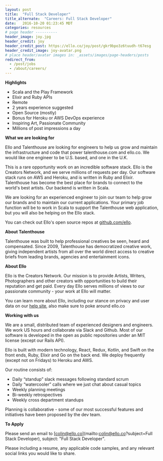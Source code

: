 ```yaml
---
layout: post
title:  "Full Stack Developer"
title_alternate:  "Careers: Full Stack Developer"
date:   2016-10-20 01:23:45 MDT
categories: resources
# page header ----------
header_image: joy.jpg
header_credit: joy
header_credit_post: https://ello.co/joy/post/gkr9bpo3z6tuudh-t67esg
header_credit_image: joy-avatar.png
# place header/avatar images in: _assets/images/page-headers/posts
redirect_from:
  - /post/jobs
  - /about/careers/
---
```


**Highlights**

* Scala and the Play Framework
* Elixir and Ruby APIs
* Remote
* 2 years experience suggested
* Open Source (mostly)
* Bonus for Heroku or AWS DevOps experience
* Inspiring Art, Passionate Community
* Millions of post impressions a day

**What we are looking for**

Ello and Talenthouse are looking for engineers to help us grow and maintain the infrastructure and code that power talenthouse.com and ello.co.  We would like one engineer to be U.S. based, and one in the U.K.

This is a rare opportunity work on an incredible software stack. Ello is the Creators Network, and we serve millions of requests per day. Our software stack runs on AWS and Heroku, and is written in Ruby and Elixir. Talenthouse has become the best place for brands to connect to the world's best artists. Our backend is written in Scala.

We are looking for an experienced engineer to join our team to help grow our brands and to maintain our current applications.  Your primary job function will be to work in Scala to support the Talenthouse web application, but you will also be helping on the Ello stack.

You can check out Ello's open source repos at [github.com/ello](https://github.com/ello).

**About Talenthouse**

Talenthouse was built to help professional creatives be seen, heard and compensated. Since 2009, Talenthouse has democratized creative work, giving independent artists from all over the world direct access to creative briefs from leading brands, agencies and entertainment icons.

**About Ello**

Ello is the Creators Network. Our mission is to provide Artists, Writers, Photographers and other creators with opportunities to build their reputation and get paid. Every day Ello serves millions of views to our passionate community - your work at Ello will matter.

You can learn more about Ello, including our stance on privacy and user data on our [help site](https://ello.co/wtf), also make sure to poke around ello.co

**Working with us**

We are a small, distributed team of experienced designers and engineers. We work US hours and collaborate via Slack and Github. Most of our software is developed in the open as public repositories under an MIT license (except our Rails API).

Ello is built with modern technology, React, Redux, Kotlin, and Swift on the front ends, Ruby, Elixir and Go on the back end. We deploy frequently (except not on Fridays) to Heroku and AWS.

Our routine consists of:

* Daily “standup” slack messages following standard scrum
* Daily “watercooler” calls where we just chat about casual topics
* Weekly planning meetings
* Bi-weekly retrospectives
* Weekly cross department standups

Planning is collaborative - some of our most successful features and initiatives have been proposed by the dev team.


**To Apply**

Please send an email to [colin@ello.co](mailto:colin@ello.co?subject=Full Stack Developer), subject: "Full Stack Developer".

Please including a resume, any applicable code samples, and any relevant social links you would like to share.


